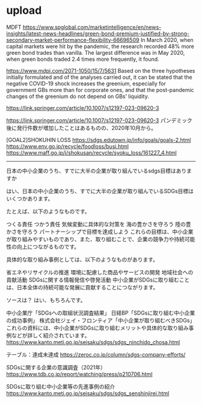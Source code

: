 # upload
MDFT
https://www.spglobal.com/marketintelligence/en/news-insights/latest-news-headlines/green-bond-premium-justified-by-strong-secondary-market-performance-flexibility-66696509
In March 2020, when capital markets were hit by the pandemic, the research recorded 48% more green bond trades than vanilla. The largest difference was in May 2020, when green bonds traded 2.4 times more frequently, it found.


https://www.mdpi.com/2071-1050/15/7/5631
Based on the three hypotheses initially formulated and of the analyses carried out, it can be stated that the negative COVID-19 shock increases the greenium, especially for government GBs more than for corporate ones, and that the post-pandemic changes of the greenium do not depend on GBs’ liquidity.


https://link.springer.com/article/10.1007/s12197-023-09620-3



https://link.springer.com/article/10.1007/s12197-023-09620-3
パンデミック後に発行件数が増加したことはあるものの、2020年10月から。



[GOAL2]SHOKUHIN LOSS
https://sdgs.edutown.jp/info/goals/goals-2.html
https://www.env.go.jp/recycle/foodloss/busi.html
https://www.maff.go.jp/j/shokusan/recycle/syoku_loss/161227_4.html


***************
日本の中小企業のうち、すでに大半の企業が取り組んでいるsdgs目標はありますか


はい、日本の中小企業のうち、すでに大半の企業が取り組んでいるSDGs目標はいくつかあります。

たとえば、以下のようなものです。

つくる責任 つかう責任
気候変動に具体的な対策を
海の豊かさを守ろう
陸の豊かさを守ろう
パートナーシップで目標を達成しよう
これらの目標は、中小企業が取り組みやすいものであり、また、取り組むことで、企業の競争力や持続可能性の向上につながるものです。

具体的な取り組み事例としては、以下のようなものがあります。

省エネやリサイクルの推進
環境に配慮した商品やサービスの開発
地域社会への貢献活動
SDGsに関する情報発信や啓発活動
中小企業がSDGsに取り組むことは、日本全体の持続可能な発展に貢献することにつながります。


ソースは？
はい、もちろんです。

中小企業庁「SDGsへの取組状況調査結果」
日経BP「SDGsに取り組む中小企業の成功事例」
株式会社ジェイ・フロンティア「中小企業が取り組むべきSDGs」
これらの資料には、中小企業がSDGsに取り組むメリットや具体的な取り組み事例などが詳しく紹介されています。
https://www.kanto.meti.go.jp/seisaku/sdgs/sdgs_ninchido_chosa.html



テーブル：達成未達成
https://zeroc.co.jp/column/sdgs-company-efforts/


SDGsに関する企業の意識調査（2021年）
https://www.tdb.co.jp/report/watching/press/p210706.html

SDGsに取り組む中小企業等の先進事例の紹介
https://www.kanto.meti.go.jp/seisaku/sdgs/sdgs_senshinjirei.html
